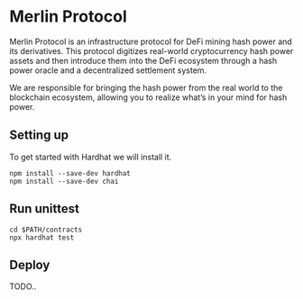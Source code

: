 # Merlin Protocol
Merlin Protocol is an infrastructure protocol for DeFi mining hash power and its derivatives. This protocol digitizes real-world cryptocurrency hash power assets and then introduce them into the DeFi ecosystem through a hash power oracle and a decentralized settlement system.

We are responsible for bringing the hash power from the real world to the blockchain ecosystem, allowing you to realize what’s in your mind for hash power.
## Setting up
To get started with Hardhat we will install it.
```
npm install --save-dev hardhat
npm install --save-dev chai
```
## Run unittest
```
cd $PATH/contracts
npx hardhat test
```

## Deploy
TODO..

